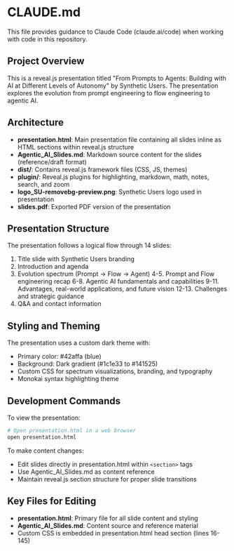 # CLAUDE.md

This file provides guidance to Claude Code (claude.ai/code) when working with code in this repository.

## Project Overview

This is a reveal.js presentation titled "From Prompts to Agents: Building with AI at Different Levels of Autonomy" by Synthetic Users. The presentation explores the evolution from prompt engineering to flow engineering to agentic AI.

## Architecture

- **presentation.html**: Main presentation file containing all slides inline as HTML sections within reveal.js structure
- **Agentic_AI_Slides.md**: Markdown source content for the slides (reference/draft format)
- **dist/**: Contains reveal.js framework files (CSS, JS, themes)
- **plugin/**: Reveal.js plugins for highlighting, markdown, math, notes, search, and zoom
- **logo_SU-removebg-preview.png**: Synthetic Users logo used in presentation
- **slides.pdf**: Exported PDF version of the presentation

## Presentation Structure

The presentation follows a logical flow through 14 slides:
1. Title slide with Synthetic Users branding
2. Introduction and agenda
3. Evolution spectrum (Prompt → Flow → Agent)
4-5. Prompt and Flow engineering recap
6-8. Agentic AI fundamentals and capabilities
9-11. Advantages, real-world applications, and future vision
12-13. Challenges and strategic guidance
14. Q&A and contact information

## Styling and Theming

The presentation uses a custom dark theme with:
- Primary color: #42affa (blue)
- Background: Dark gradient (#1c1e33 to #141525)
- Custom CSS for spectrum visualizations, branding, and typography
- Monokai syntax highlighting theme

## Development Commands

To view the presentation:
```bash
# Open presentation.html in a web browser
open presentation.html
```

To make content changes:
- Edit slides directly in presentation.html within `<section>` tags
- Use Agentic_AI_Slides.md as content reference
- Maintain reveal.js section structure for proper slide transitions

## Key Files for Editing

- **presentation.html**: Primary file for all slide content and styling
- **Agentic_AI_Slides.md**: Content source and reference material
- Custom CSS is embedded in presentation.html head section (lines 16-145)